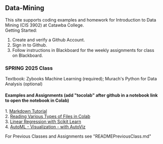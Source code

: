 ## Data-Mining
This site supports coding examples and homework for Introduction to Data Mining (CIS 3902) at Catawba College.<br>
Getting Started:<br>
1.  Create and verify a Github Account.<br>
2.  Sign in to Github.<br>
3.  Follow instructions in Blackboard for the weekly assignments for class on Blackboard.<br>

### SPRING 2025 Class

<p>Textbook:  Zybooks Machine Learning (required); Murach's Python for Data Analysis (optional)</p>
<h4>Examples and Assignments (add "tocolab" after github in a notebook link to open the notebook in Colab)</h4>
1. <a href="https://agea.github.io/tutorial.md/">Markdown Tutorial</a><br>
2. <a href="https://github.com/plthomps/CIS-3902-Data-Mining/blob/main/Reading_Files_in_Colab_with_Jupyter_Notebook.ipynb">Reading Various Types of Files in Colab</a><br>
3. <a href="https://githubtocolab.com/plthomps/CIS-3902-Data-Mining/blob/main/Linear_Regression_Example_with_the_Housing_Data.ipynb">Linear Regression with Scikit Learn</a><br>
4. <a href=""https://githubtocolab.com/plthomps/CIS-3902-Data-Mining/blob/main/Autoviz(3).ipynb">AutoML - Visualization - with AutoViz</a><br>

<p>For Previous Classes and Assignments see "READMEPreviousClass.md"</p>






